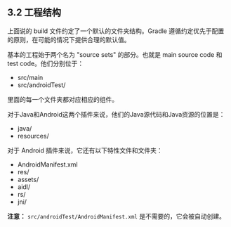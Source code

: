## 3.2 工程结构

上面说的 build 文件约定了一个默认的文件夹结构。Gradle 遵循约定优先于配置的原则，在可能的情况下提供合理的默认值。

基本的工程始于两个名为 "source sets" 的部分。也就是 main source code 和 test code。他们分别位于：

* src/main
* src/androidTest/

里面的每一个文件夹都对应相应的组件。

对于Java和Android这两个插件来说，他们的Java源代码和Java资源的位置是：

* java/
* resources/

对于 Android 插件来说，它还有以下特性文件和文件夹：

* AndroidManifest.xml
* res/
* assets/
* aidl/
* rs/
* jni/

**注意：** `src/androidTest/AndroidManifest.xml` 是不需要的，它会被自动创建。
